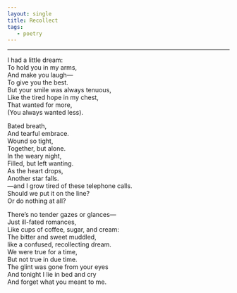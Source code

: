 ```yaml
---
layout: single 
title: Recollect
tags:
   - poetry
---
```


***

I had a little dream:   
To hold you in my arms,  
And make you laugh—  
To give you the best.  
But your smile was always tenuous,  
Like the tired hope in my chest,  
That wanted for more,  
(You always wanted less).  

Bated breath,  
And tearful embrace.  
Wound so tight,  
Together, but alone.  
In the weary night,  
Filled, but left wanting.  
As the heart drops,  
Another star falls.  
—and I grow tired of these telephone calls.  
Should we put it on the line?  
Or do nothing at all?  

There’s no tender gazes or glances—  
Just ill-fated romances,  
Like cups of coffee, sugar, and cream:  
The bitter and sweet muddled,  
like a confused, recollecting dream.  
We were true for a time,  
But not true in due time.  
The glint was gone from your eyes  
And tonight I lie in bed and cry  
And forget what you meant to me.  